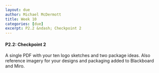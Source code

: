 ```yaml
---
layout: due
author: Michael McDermott
title: Week 10
categories: [due]
excerpt: P2.2 &ndash; Checkpoint 2
---
```

#### P2.2: Checkpoint 2
A single PDF with your ten logo sketches and two package ideas. Also reference imagery for your designs and packaging added to Blackboard and Miro.

